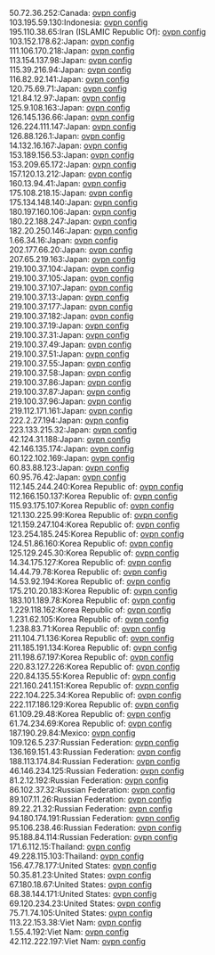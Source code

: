 50.72.36.252:Canada: [ovpn config](vpn/50_72_36_252.ovpn)  
103.195.59.130:Indonesia: [ovpn config](vpn/103_195_59_130.ovpn)  
195.110.38.65:Iran (ISLAMIC Republic Of): [ovpn config](vpn/195_110_38_65.ovpn)  
103.152.178.62:Japan: [ovpn config](vpn/103_152_178_62.ovpn)  
111.106.170.218:Japan: [ovpn config](vpn/111_106_170_218.ovpn)  
113.154.137.98:Japan: [ovpn config](vpn/113_154_137_98.ovpn)  
115.39.216.94:Japan: [ovpn config](vpn/115_39_216_94.ovpn)  
116.82.92.141:Japan: [ovpn config](vpn/116_82_92_141.ovpn)  
120.75.69.71:Japan: [ovpn config](vpn/120_75_69_71.ovpn)  
121.84.12.97:Japan: [ovpn config](vpn/121_84_12_97.ovpn)  
125.9.108.163:Japan: [ovpn config](vpn/125_9_108_163.ovpn)  
126.145.136.66:Japan: [ovpn config](vpn/126_145_136_66.ovpn)  
126.224.111.147:Japan: [ovpn config](vpn/126_224_111_147.ovpn)  
126.88.126.1:Japan: [ovpn config](vpn/126_88_126_1.ovpn)  
14.132.16.167:Japan: [ovpn config](vpn/14_132_16_167.ovpn)  
153.189.156.53:Japan: [ovpn config](vpn/153_189_156_53.ovpn)  
153.209.65.172:Japan: [ovpn config](vpn/153_209_65_172.ovpn)  
157.120.13.212:Japan: [ovpn config](vpn/157_120_13_212.ovpn)  
160.13.94.41:Japan: [ovpn config](vpn/160_13_94_41.ovpn)  
175.108.218.15:Japan: [ovpn config](vpn/175_108_218_15.ovpn)  
175.134.148.140:Japan: [ovpn config](vpn/175_134_148_140.ovpn)  
180.197.160.106:Japan: [ovpn config](vpn/180_197_160_106.ovpn)  
180.22.188.247:Japan: [ovpn config](vpn/180_22_188_247.ovpn)  
182.20.250.146:Japan: [ovpn config](vpn/182_20_250_146.ovpn)  
1.66.34.16:Japan: [ovpn config](vpn/1_66_34_16.ovpn)  
202.177.66.20:Japan: [ovpn config](vpn/202_177_66_20.ovpn)  
207.65.219.163:Japan: [ovpn config](vpn/207_65_219_163.ovpn)  
219.100.37.104:Japan: [ovpn config](vpn/219_100_37_104.ovpn)  
219.100.37.105:Japan: [ovpn config](vpn/219_100_37_105.ovpn)  
219.100.37.107:Japan: [ovpn config](vpn/219_100_37_107.ovpn)  
219.100.37.13:Japan: [ovpn config](vpn/219_100_37_13.ovpn)  
219.100.37.177:Japan: [ovpn config](vpn/219_100_37_177.ovpn)  
219.100.37.182:Japan: [ovpn config](vpn/219_100_37_182.ovpn)  
219.100.37.19:Japan: [ovpn config](vpn/219_100_37_19.ovpn)  
219.100.37.31:Japan: [ovpn config](vpn/219_100_37_31.ovpn)  
219.100.37.49:Japan: [ovpn config](vpn/219_100_37_49.ovpn)  
219.100.37.51:Japan: [ovpn config](vpn/219_100_37_51.ovpn)  
219.100.37.55:Japan: [ovpn config](vpn/219_100_37_55.ovpn)  
219.100.37.58:Japan: [ovpn config](vpn/219_100_37_58.ovpn)  
219.100.37.86:Japan: [ovpn config](vpn/219_100_37_86.ovpn)  
219.100.37.87:Japan: [ovpn config](vpn/219_100_37_87.ovpn)  
219.100.37.96:Japan: [ovpn config](vpn/219_100_37_96.ovpn)  
219.112.171.161:Japan: [ovpn config](vpn/219_112_171_161.ovpn)  
222.2.27.194:Japan: [ovpn config](vpn/222_2_27_194.ovpn)  
223.133.215.32:Japan: [ovpn config](vpn/223_133_215_32.ovpn)  
42.124.31.188:Japan: [ovpn config](vpn/42_124_31_188.ovpn)  
42.146.135.174:Japan: [ovpn config](vpn/42_146_135_174.ovpn)  
60.122.102.169:Japan: [ovpn config](vpn/60_122_102_169.ovpn)  
60.83.88.123:Japan: [ovpn config](vpn/60_83_88_123.ovpn)  
60.95.76.42:Japan: [ovpn config](vpn/60_95_76_42.ovpn)  
112.145.244.240:Korea Republic of: [ovpn config](vpn/112_145_244_240.ovpn)  
112.166.150.137:Korea Republic of: [ovpn config](vpn/112_166_150_137.ovpn)  
115.93.175.107:Korea Republic of: [ovpn config](vpn/115_93_175_107.ovpn)  
121.130.225.99:Korea Republic of: [ovpn config](vpn/121_130_225_99.ovpn)  
121.159.247.104:Korea Republic of: [ovpn config](vpn/121_159_247_104.ovpn)  
123.254.185.245:Korea Republic of: [ovpn config](vpn/123_254_185_245.ovpn)  
124.51.86.160:Korea Republic of: [ovpn config](vpn/124_51_86_160.ovpn)  
125.129.245.30:Korea Republic of: [ovpn config](vpn/125_129_245_30.ovpn)  
14.34.175.127:Korea Republic of: [ovpn config](vpn/14_34_175_127.ovpn)  
14.44.79.78:Korea Republic of: [ovpn config](vpn/14_44_79_78.ovpn)  
14.53.92.194:Korea Republic of: [ovpn config](vpn/14_53_92_194.ovpn)  
175.210.20.183:Korea Republic of: [ovpn config](vpn/175_210_20_183.ovpn)  
183.101.189.78:Korea Republic of: [ovpn config](vpn/183_101_189_78.ovpn)  
1.229.118.162:Korea Republic of: [ovpn config](vpn/1_229_118_162.ovpn)  
1.231.62.105:Korea Republic of: [ovpn config](vpn/1_231_62_105.ovpn)  
1.238.83.71:Korea Republic of: [ovpn config](vpn/1_238_83_71.ovpn)  
211.104.71.136:Korea Republic of: [ovpn config](vpn/211_104_71_136.ovpn)  
211.185.191.134:Korea Republic of: [ovpn config](vpn/211_185_191_134.ovpn)  
211.198.67.197:Korea Republic of: [ovpn config](vpn/211_198_67_197.ovpn)  
220.83.127.226:Korea Republic of: [ovpn config](vpn/220_83_127_226.ovpn)  
220.84.135.55:Korea Republic of: [ovpn config](vpn/220_84_135_55.ovpn)  
221.160.241.151:Korea Republic of: [ovpn config](vpn/221_160_241_151.ovpn)  
222.104.225.34:Korea Republic of: [ovpn config](vpn/222_104_225_34.ovpn)  
222.117.186.129:Korea Republic of: [ovpn config](vpn/222_117_186_129.ovpn)  
61.109.29.48:Korea Republic of: [ovpn config](vpn/61_109_29_48.ovpn)  
61.74.234.69:Korea Republic of: [ovpn config](vpn/61_74_234_69.ovpn)  
187.190.29.84:Mexico: [ovpn config](vpn/187_190_29_84.ovpn)  
109.126.5.237:Russian Federation: [ovpn config](vpn/109_126_5_237.ovpn)  
136.169.151.43:Russian Federation: [ovpn config](vpn/136_169_151_43.ovpn)  
188.113.174.84:Russian Federation: [ovpn config](vpn/188_113_174_84.ovpn)  
46.146.234.125:Russian Federation: [ovpn config](vpn/46_146_234_125.ovpn)  
81.2.12.192:Russian Federation: [ovpn config](vpn/81_2_12_192.ovpn)  
86.102.37.32:Russian Federation: [ovpn config](vpn/86_102_37_32.ovpn)  
89.107.11.26:Russian Federation: [ovpn config](vpn/89_107_11_26.ovpn)  
89.22.21.32:Russian Federation: [ovpn config](vpn/89_22_21_32.ovpn)  
94.180.174.191:Russian Federation: [ovpn config](vpn/94_180_174_191.ovpn)  
95.106.238.46:Russian Federation: [ovpn config](vpn/95_106_238_46.ovpn)  
95.188.84.114:Russian Federation: [ovpn config](vpn/95_188_84_114.ovpn)  
171.6.112.15:Thailand: [ovpn config](vpn/171_6_112_15.ovpn)  
49.228.115.103:Thailand: [ovpn config](vpn/49_228_115_103.ovpn)  
156.47.78.177:United States: [ovpn config](vpn/156_47_78_177.ovpn)  
50.35.81.23:United States: [ovpn config](vpn/50_35_81_23.ovpn)  
67.180.18.67:United States: [ovpn config](vpn/67_180_18_67.ovpn)  
68.38.144.171:United States: [ovpn config](vpn/68_38_144_171.ovpn)  
69.120.234.23:United States: [ovpn config](vpn/69_120_234_23.ovpn)  
75.71.74.105:United States: [ovpn config](vpn/75_71_74_105.ovpn)  
113.22.153.38:Viet Nam: [ovpn config](vpn/113_22_153_38.ovpn)  
1.55.4.192:Viet Nam: [ovpn config](vpn/1_55_4_192.ovpn)  
42.112.222.197:Viet Nam: [ovpn config](vpn/42_112_222_197.ovpn)  
